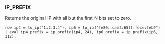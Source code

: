 <!--
This is generated by ESQL's AbstractFunctionTestCase. Do no edit it. See ../README.md for how to regenerate it.
-->

### IP_PREFIX
Returns the original IP with all but the first N bits set to zero.

```
row ip4 = to_ip("1.2.3.4"), ip6 = to_ip("fe80::cae2:65ff:fece:feb9")
| eval ip4_prefix = ip_prefix(ip4, 24), ip6_prefix = ip_prefix(ip6, 112);
```
